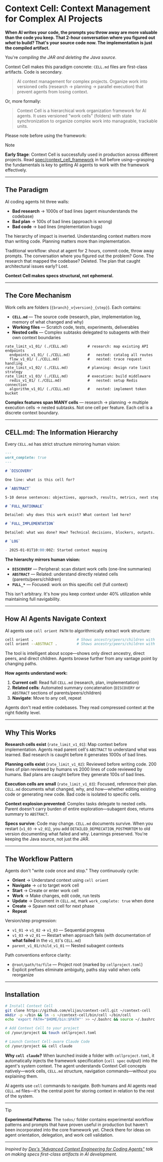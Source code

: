 # Context Cell: Context Management for Complex AI Projects

**When AI writes your code, the prompts you throw away are more valuable than the code you keep. That 2-hour conversation where you figured out _what_ to build? That's your source code now. The implementation is just the compiled artifact.**

You're *compiling the JAR and deleting the Java source*.

Context Cell makes this paradigm concrete: `CELL.md` files are first-class artifacts. Code is secondary.

> AI context management for complex projects. Organize work into versioned cells (research → planning → parallel execution) that prevent agents from losing context.

Or, more formally:

> Context Cell is a hierarchical work organization framework for AI agents. It uses versioned "work cells" (folders) with state synchronization to organize complex work into manageable, trackable units.

Please note before using the framework:

> [!NOTE]
> **Early Stage**: Context Cell is successfully used in production across different projects. Read [spec/context_cell_framework](spec/context_cell_framework) in full before using—grasping the fundamentals is key to getting AI agents to work with the framework effectively.

---

## The Paradigm

AI coding agents hit three walls:

- **Bad research** → 1000s of bad lines (agent misunderstands the codebase)
- **Bad plan** → 100s of bad lines (approach is wrong)
- **Bad code** → bad lines (implementation bugs)

The hierarchy of impact is inverted. Understanding context matters more than writing code. Planning matters more than implementation.

Traditional workflow: shout at agent for 2 hours, commit code, throw away prompts. The conversation where you figured out the problem? Gone. The research that mapped the codebase? Deleted. The plan that caught architectural issues early? Lost.

**Context Cell makes specs structural, not ephemeral.**

---

## The Core Mechanism

Work cells are folders (`{branch}_v{version}_{step}`). Each contains:

- **`CELL.md`** — The source code (research, plan, implementation log, memory of what changed and why)
- **Working files** — Scratch code, tests, experiments, deliverables
- **Nested cells** — Complex subtasks delegated to subagents with their own context boundaries

```
rate_limit_v1_01/ (./CELL.md)         # research: map existing API endpoints
  endpoints_v1_01/ (./CELL.md)        #   nested: catalog all routes
  flow_v1_01/ (./CELL.md)             #   nested: trace request handling
rate_limit_v1_02/ (./CELL.md)         # planning: design rate limit strategy
rate_limit_v1_03/ (./CELL.md)         # execution: build middleware
  redis_v1_01/ (./CELL.md)            #   nested: setup Redis connection
  algorithm_v1_01/ (./CELL.md)        #   nested: implement token bucket
```

**Complex features span MANY cells** — research → planning → multiple execution cells → nested subtasks. Not one cell per feature. Each cell is a discrete context boundary.

---

## CELL.md: The Information Hierarchy

Every `CELL.md` has strict structure mirroring human vision:

```markdown
---
work_complete: true
---

# `DISCOVERY`

One line: what is this cell for?

# `ABSTRACT`

5-10 dense sentences: objectives, approach, results, metrics, next steps.

# `FULL_RATIONALE`

Detailed: why does this work exist? What context led here?

# `FULL_IMPLEMENTATION`

Detailed: what was done? How? Technical decisions, blockers, outputs.

# `LOG`

- 2025-01-01T10:00:00Z: Started context mapping
```

**The hierarchy mirrors human vision:**

- **`DISCOVERY`** — Peripheral: scan distant work cells (one-line summaries)
- **`ABSTRACT`** — Related: understand directly related cells (parents/peers/children)
- **`FULL_*`** — Focused: work on this specific cell (full context)

This isn't arbitrary. It's how you keep context under 40% utilization while maintaining full navigability.

---

## How AI Agents Navigate Context

AI agents use `cell orient PATH` to algorithmically extract work structure:

```bash
cell orient .                    # Shows ancestry/peers/children with `DISCOVERY` sections
cell orient --ABSTRACT .         # Shows ancestry/peers/children with `ABSTRACT` sections
```

The tool is intelligent about scope—shows only direct ancestry, direct peers, and direct children. Agents browse further from any vantage point by changing paths.

**How agents understand work:**

1. **Current cell**: Read full `CELL.md` (research, plan, implementation)
2. **Related cells**: Automated summary concatenation (`DISCOVERY` or `ABSTRACT` sections of parents/peers/children)
3. **Navigate**: Move to any cell, repeat

Agents don't read entire codebases. They read compressed context at the right fidelity level.

---

## Why This Works

**Research cells exist** (`rate_limit_v1_01`): Map context before implementation. Agents read parent cell's `ABSTRACT` to understand what was learned. Bad research is caught before it generates 1000s of bad lines.

**Planning cells exist** (`rate_limit_v1_02`): Reviewed before writing code. 200 lines of plan reviewed by humans vs 2000 lines of code reviewed by humans. Bad plans are caught before they generate 100s of bad lines.

**Execution cells are small** (`rate_limit_v1_03`): Focused, reference their plan. `CELL.md` documents what changed, why, and how—whether editing existing code or generating new code. Bad code is isolated to specific cells.

**Context explosion prevented**: Complex tasks delegate to nested cells. Parent doesn't carry burden of entire exploration—subagent does, returns summary to `ABSTRACT`.

**Specs survive**: Code may change. `CELL.md` documents survive. When you restart (`v1_03` → `v2_01`), you add `DETAILED_DEPRECATION_POSTMORTEM` to old version documenting what failed and why. Learnings preserved. You're keeping the Java source, not just the JAR.

---

## The Workflow Pattern

Agents don't "write code once and stop." They continuously cycle:

- **Orient** → Understand context using `cell orient`
- **Navigate** → `cd` to target work cell
- **Start** → Create or enter work cell
- **Work** → Make changes, edit code, run tests
- **Update** → Document in `CELL.md`, mark `work_complete: true` when done
- **Create** → Spawn next cell for next phase
- **Repeat**

Version/step progression:

- `v1_01` → `v1_02` → `v1_03` — Sequential progress
- `v1_03` → `v2_01` — Restart when approach fails (with documentation of **what failed** in the `v1_03`'s `CELL.md`)
- `parent_v1_01/child_v1_01` — Nested subagent contexts

Path conventions enforce clarity:

- `@root/path/to/file` — Project root (marked by `cellproject.toml`)
- Explicit prefixes eliminate ambiguity, paths stay valid when cells reorganize

---

## Installation

```bash
# Install Context Cell
git clone https://github.com/elijas/context-cell.git ~/context-cell
mkdir -p ~/bin && ln -s ~/context-cell/bin/cell ~/bin/cell
echo 'export PATH="$HOME/bin:$PATH"' >> ~/.bashrc && source ~/.bashrc

# Add Context Cell to your project
cd /your/project && touch cellproject.toml

# Launch Context Cell-aware Claude Code
cd /your/project && cell claude
```

**Why `cell claude`?** When launched inside a folder with `cellproject.toml`, it automatically injects the framework specification (`cell spec` output) into the agent's system context. The agent understands Context Cell concepts natively—work cells, `CELL.md` structure, navigation commands—without you explaining them.

AI agents use `cell` commands to navigate. Both humans and AI agents read `CELL.md` files—it's the central point for storing context in relation to the rest of the system.

---

> [!TIP]
> **Experimental Patterns**: The `todos/` folder contains experimental workflow patterns and prompts that have proven useful in production but haven't been incorporated into the core framework yet. Check there for ideas on agent orientation, delegation, and work cell validation.

---

_Inspired by [Dex's "Advanced Context Engineering for Coding Agents"](https://www.youtube.com/watch?v=IS_y40zY-hc) talk on making specs first-class artifacts in AI development._

